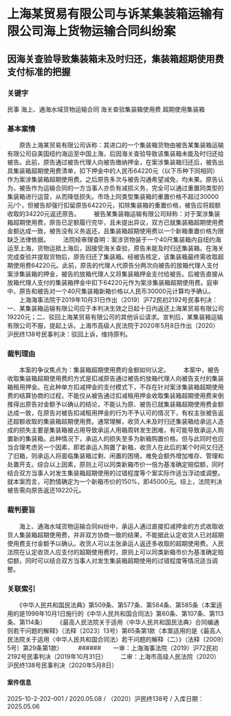 # 上海某贸易有限公司与诉某集装箱运输有限公司海上货物运输合同纠纷案
## 因海关查验导致集装箱未及时归还，集装箱超期使用费支付标准的把握
### 关键字
民事 海上、通海水域货物运输合同 海关查验集装箱使用费 超期使用集装箱
### 基本案情
　　原告上海某贸易有限公司诉称：其进口的一个集装箱货物由被告某集装箱运输有限公司自美国纽约海运至中国上海，后因海关查验导致该集装箱未能及时归还给被告。此前，原告通过被告代理人向被告缴纳押金，在案涉集装箱归还后，被告出具集装箱超期使用费清单，扣下押金中的人民币64220元（以下币种下同相同）作为案涉集装箱超期使用费。之后原告多次与被告沟通希望减免，均未果。原告认为，被告作为运输合同的一方当事人亦负有减损义务，完全可以通过重置同类型的集装箱进行运营，从而降低损失。市场上同类型集装箱的重置价格不超过30000元/个，但被告却强行扣留原告64220元，扣除集装箱的重置价格，被告应将超额收取的34220元返还原告。
　　被告某集装箱运输有限公司辩称：对于案涉集装箱超期使用费，原告已足额履行完毕，且未提出异议，双方已就集装箱超期使用费金额达成一致，被告没有义务返还，且集装箱超期使用费以一个新箱重置价格为限缺乏法律依据。
　　法院经审理查明：案涉货物装于一个40尺集装箱内自纽约海运至上海，货物运抵上海后，因接受海关查验，原告未能及时归还集装箱。在海关完成查验并提取货物后，原告归还了集装箱。经被告核定，该集装箱最终需收取超期使用费64220元。此前，原告的代理人代原告分两次向被告的放箱代理人支付案涉集装箱的押金，被告的放箱代理人又将集装箱押金支付给被告。后被告直接从放箱代理人支付的集装箱押金中扣下64220元作为案涉集装箱超期使用费。庭审中，原告和被告对一个40尺集装箱新箱价格以人民币30000元计算均予确认。
　　上海海事法院于2019年10月31日作出（2019）沪72民初2192号民事判决：一、某集装箱运输有限公司应于本判决生效之日起十日内返还上海某贸易有限公司19220元；二、驳回上海某贸易有限公司的其他诉讼请求。宣判后，某集装箱运输有限公司不服，提起上诉。上海市高级人民法院于2020年5月8日作出（2020）沪民终138号民事判决：驳回上诉，维持原判。
### 裁判理由
　　本案的争议焦点为：集装箱超期使用费的金额如何认定。
　　本案中，被告收取集装箱超期使用费的方式是扣减原告通过被告的放箱代理人向被告支付的集装箱租用押金。在此种单方扣减押金的支付模式下，不存在针对案涉集装箱超期使用费的结算协商的过程，不能仅从被告通过扣减租用押金收取集装箱超期使用费来倒推得出原告对金额予以确认的结论，不能认为原、被告已就集装箱超期使用费金额达成一致，在原告对被告扣减租用押金的行为不予认可的情况下，有权主张被告返还超额收取的集装箱超期使用费。通常理解，收货人未及时归还集装箱给承运人造成的损失主要是集装箱被占用导致承运人用箱周转发生困难，有可能导致承运人购置新的集装箱。此种情况下，承运人的损失至多为新箱购置价格。但与此同时也应当合理考虑另一个因素，即若承运人购置了新箱，收货人在此后的某个时间又归还了旧箱，则承运人将面临集装箱过剩、闲置的困境，难免会额外增加堆存、管理和处置开支。综合以上因素，原则上可以同类新箱市价一倍为基准确定赔偿额，同时结合双方当事人对发生集装箱超期使用的过错程度等个案实际作适当浮动或调整。就本案而言，可酌情确定为一个新箱市价的150%，即45000元。综上，法院判决被告需向原告返还19220元。
### 裁判要旨
　　海上、通海水域货物运输合同纠纷中，承运人通过直接扣减押金的方式收取收货人集装箱超期使用费，并非双方协商一致的结果，不能据此认定收货人已对超期使用费支付金额予以确认。收货人可以主张承运人返还多收取的超期使用费。人民法院在认定收货人应支付的超期使用费时，原则上可以同类新箱市价为基准确定赔偿额，同时可以结合双方当事人对发生集装箱超期使用的过错程度等情况适当调整。
### 关联索引
　　《中华人民共和国民法典》第509条、第577条、第584条、第585条（本案适用的是1999年10月1日施行的《中华人民共和国合同法》第60条、第107条、第113条、第114条）
　　《最高人民法院关于适用〈中华人民共和国民法典〉合同编通则若干问题的解释》（法释〔2023〕13号）第65条第1款（本案适用的是《最高人民法院关于适用〈中华人民共和国合同法〉若干问题的解释（二）》（法释〔2009〕5号）第29条第1款）
　　
######　　一审：上海海事法院（2019）沪72民初2192号民事判决（2019年10月31日）
　　二审：上海市高级人民法院（2020）沪民终138号民事判决（2020年5月8日）
#### 案件信息
2025-10-2-202-001 / 2020.05.08 / （2020）沪民终138号 / 入库日期：2025.05.06
